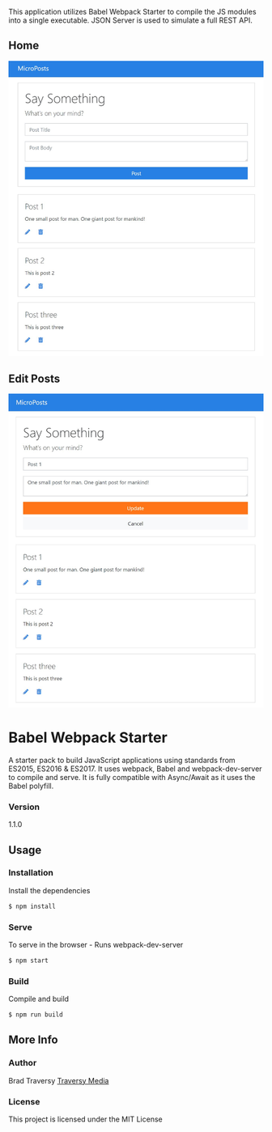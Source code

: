 This application utilizes Babel Webpack Starter to compile the JS modules into a single executable. JSON Server is used to simulate a full REST API. 

## Home
<img src="https://raw.githubusercontent.com/justckim/microposts/master/screens/img1.jpg" width=650>

## Edit Posts
<img src="https://raw.githubusercontent.com/justckim/microposts/master/screens/img2.jpg" width=650>

# Babel Webpack Starter

A starter pack to build JavaScript applications using standards from ES2015, ES2016 & ES2017. It uses webpack, Babel and webpack-dev-server to compile and serve. It is fully compatible with Async/Await as it uses the Babel polyfill.

### Version
1.1.0

## Usage

### Installation

Install the dependencies

```sh
$ npm install
```

### Serve
To serve in the browser  - Runs webpack-dev-server

```sh
$ npm start
```

### Build
Compile and build

```sh
$ npm run build
```

## More Info

### Author

Brad Traversy
[Traversy Media](http://www.traversymedia.com)

### License

This project is licensed under the MIT License
